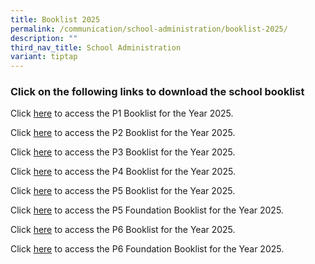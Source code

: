```yaml
---
title: Booklist 2025
permalink: /communication/school-administration/booklist-2025/
description: ""
third_nav_title: School Administration
variant: tiptap
---
```

<h3>Click on the following links to download the school booklist</h3>
<p>Click&nbsp;<a href="/files/Administration/Booklist 2025/Copy_of_Evergreen_Primary_School___Booklist_for_AY2025___caa_251024__002_.pdf" rel="noopener nofollow" target="_blank">here</a>&nbsp;to
access the P1 Booklist for the Year 2025.</p>
<p>Click&nbsp;<a href="/files/Administration/Booklist 2025/Evergreen_Primary_School___Booklist_for_AY2025___caa_251024___FINAL___P2.pdf" rel="noopener nofollow" target="_blank">here</a> to
access the&nbsp;P2 Booklist for the Year 2025.</p>
<p>Click&nbsp;<a href="/files/Administration/Booklist 2025/Evergreen_Primary_School___Booklist_for_AY2025___caa_251024___FINAL___P3.pdf" rel="noopener nofollow" target="_blank">here</a>&nbsp;to
access the&nbsp;P3 Booklist for the Year 2025.</p>
<p>Click&nbsp;<a href="/files/Administration/Booklist 2025/Evergreen_Primary_School___Booklist_for_AY2025___caa_251024___FINAL___P4.pdf" rel="noopener nofollow" target="_blank">here</a>&nbsp;to
access the&nbsp;P4 Booklist for the Year 2025.</p>
<p>Click&nbsp;<a href="/files/Administration/Booklist 2025/Evergreen_Primary_School___Booklist_for_AY2025___caa_251024___FINAL___P5.pdf" rel="noopener nofollow" target="_blank">here</a>&nbsp;to
access the&nbsp;P5 Booklist for the Year 2025.</p>
<p>Click&nbsp;<a href="/files/Administration/Booklist 2025/Evergreen_Primary_School___Booklist_for_AY2025___caa_251024___FINAL___P5_FDN.pdf" rel="noopener nofollow" target="_blank">here</a>&nbsp;to
access the&nbsp;P5 Foundation Booklist for the Year 2025.</p>
<p>Click&nbsp;<a href="/files/Administration/Booklist 2025/Evergreen_Primary_School___Booklist_for_AY2025___caa_251024___FINAL___P6.pdf" rel="noopener nofollow" target="_blank">here</a>&nbsp;to
access the&nbsp;P6 Booklist for the Year 2025.</p>
<p>Click&nbsp;<a href="/files/Administration/Booklist 2025/Evergreen_Primary_School___Booklist_for_AY2025___caa_251024___FINAL___P6_FDN.pdf" rel="noopener nofollow" target="_blank">here</a>&nbsp;to
access the&nbsp;P6 Foundation Booklist for the Year 2025.</p>